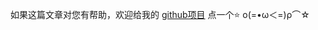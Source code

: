 如果这篇文章对您有帮助，欢迎给我的 [github项目](https://github.com/ylsislove/make-a-little-progress-every-day) 点一个⭐ ο(=•ω＜=)ρ⌒☆
